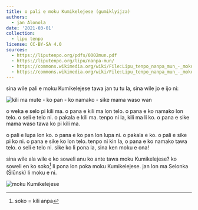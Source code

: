 ```yaml
---
title: o pali e moku Kumikelejese (gumiklyijza)
authors:
  - jan Alonola
date: '2021-03-01'
collection:
  - lipu tenpo
license: CC-BY-SA 4.0
sources:
  - https://liputenpo.org/pdfs/0002mun.pdf
  - https://liputenpo.org/lipu/nanpa-mun/
  - https://commons.wikimedia.org/wiki/File:Lipu_tenpo_nanpa_mun_-_moku_open.png
  - https://commons.wikimedia.org/wiki/File:Lipu_tenpo_nanpa_mun_-_moku_Kumikelejese.png
---
```


sina wile pali e moku Kumikelejese tawa jan tu tu la, sina wile jo e ijo ni:

![kili ma mute - ko pan - ko namako - sike mama waso wan](https://upload.wikimedia.org/wikipedia/commons/e/e3/Lipu_tenpo_nanpa_mun_-_moku_open.png)

o weka e selo pi kili ma. o pana e kili ma lon telo. o pana e ko namako lon telo. o seli e telo ni. o pakala e kili ma. tenpo ni la, kili ma li ko. o pana e sike mama waso tawa ko pi kili ma.

o pali e lupa lon ko. o pana e ko pan lon lupa ni. o pakala e ko. o pali e sike pi ko ni. o pana e sike ko lon telo. tenpo ni kin la, o pana e ko namako tawa telo. o seli e telo ni. sike ko li pona la, sina ken moku e ona!

sina wile ala wile e ko soweli anu ko ante tawa moku Kumikelejese? ko soweli en ko soko[^1] li pona lon poka moku Kumikelejese. jan lon ma Selonka (Ślůnsk) li moku e ni.

![moku Kumikelejese](https://upload.wikimedia.org/wikipedia/commons/e/ea/Lipu_tenpo_nanpa_mun_-_moku_Kumikelejese.png)

[^1]: soko = kili anpa